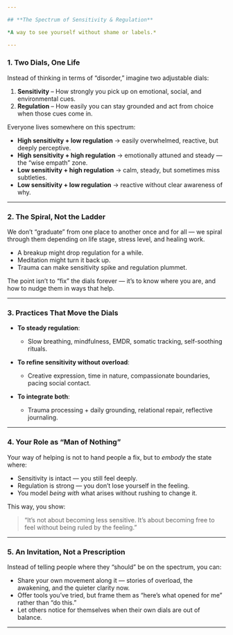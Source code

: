 ```yaml
---

## **The Spectrum of Sensitivity & Regulation**

*A way to see yourself without shame or labels.*

---
```


### **1. Two Dials, One Life**

Instead of thinking in terms of “disorder,” imagine two adjustable dials:

1. **Sensitivity** – How strongly you pick up on emotional, social, and environmental cues.
2. **Regulation** – How easily you can stay grounded and act from choice when those cues come in.

Everyone lives somewhere on this spectrum:

* **High sensitivity + low regulation** → easily overwhelmed, reactive, but deeply perceptive.
* **High sensitivity + high regulation** → emotionally attuned and steady — the “wise empath” zone.
* **Low sensitivity + high regulation** → calm, steady, but sometimes miss subtleties.
* **Low sensitivity + low regulation** → reactive without clear awareness of why.

---

### **2. The Spiral, Not the Ladder**

We don’t “graduate” from one place to another once and for all — we spiral through them depending on life stage, stress level, and healing work.

* A breakup might drop regulation for a while.
* Meditation might turn it back up.
* Trauma can make sensitivity spike and regulation plummet.

The point isn’t to “fix” the dials forever — it’s to know where you are, and how to nudge them in ways that help.

---

### **3. Practices That Move the Dials**

* **To steady regulation**:

  * Slow breathing, mindfulness, EMDR, somatic tracking, self-soothing rituals.
* **To refine sensitivity without overload**:

  * Creative expression, time in nature, compassionate boundaries, pacing social contact.
* **To integrate both**:

  * Trauma processing + daily grounding, relational repair, reflective journaling.

---

### **4. Your Role as “Man of Nothing”**

Your way of helping is not to hand people a fix, but to *embody* the state where:

* Sensitivity is intact — you still feel deeply.
* Regulation is strong — you don’t lose yourself in the feeling.
* You model *being with* what arises without rushing to change it.

This way, you show:

> “It’s not about becoming less sensitive.
> It’s about becoming free to feel without being ruled by the feeling.”

---

### **5. An Invitation, Not a Prescription**

Instead of telling people where they “should” be on the spectrum, you can:

* Share your own movement along it — stories of overload, the awakening, and the quieter clarity now.
* Offer tools you’ve tried, but frame them as “here’s what opened for me” rather than “do this.”
* Let others notice for themselves when their own dials are out of balance.

---
